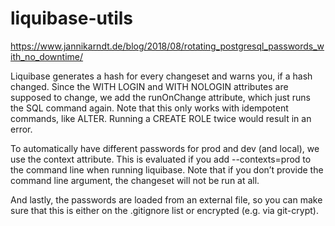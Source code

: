 # liquibase-utils

https://www.jannikarndt.de/blog/2018/08/rotating_postgresql_passwords_with_no_downtime/

Liquibase generates a hash for every changeset and warns you, if a hash changed. Since the WITH LOGIN and WITH NOLOGIN attributes are supposed to change, we add the runOnChange attribute, which just runs the SQL command again. Note that this only works with idempotent commands, like ALTER. Running a CREATE ROLE twice would result in an error.

To automatically have different passwords for prod and dev (and local), we use the context attribute. This is evaluated if you add --contexts=prod to the command line when running liquibase. Note that if you don’t provide the command line argument, the changeset will not be run at all.

And lastly, the passwords are loaded from an external file, so you can make sure that this is either on the .gitignore list or encrypted (e.g. via git-crypt).
